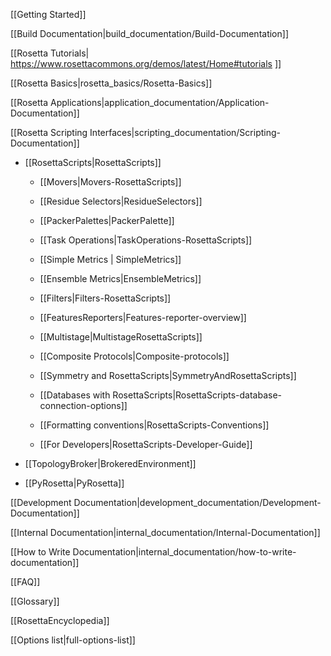 [[Getting Started]]

[[Build Documentation|build_documentation/Build-Documentation]]

[[Rosetta Tutorials| https://www.rosettacommons.org/demos/latest/Home#tutorials ]]

[[Rosetta Basics|rosetta_basics/Rosetta-Basics]]

[[Rosetta Applications|application_documentation/Application-Documentation]]

[[Rosetta Scripting Interfaces|scripting_documentation/Scripting-Documentation]]

* [[RosettaScripts|RosettaScripts]]

   * [[Movers|Movers-RosettaScripts]]

   * [[Residue Selectors|ResidueSelectors]]

   * [[PackerPalettes|PackerPalette]]

   * [[Task Operations|TaskOperations-RosettaScripts]]

   * [[Simple Metrics | SimpleMetrics]]

   * [[Ensemble Metrics|EnsembleMetrics]]

   * [[Filters|Filters-RosettaScripts]]

   * [[FeaturesReporters|Features-reporter-overview]]

   * [[Multistage|MultistageRosettaScripts]]

   * [[Composite Protocols|Composite-protocols]]

   * [[Symmetry and RosettaScripts|SymmetryAndRosettaScripts]]

   * [[Databases with RosettaScripts|RosettaScripts-database-connection-options]]

   * [[Formatting conventions|RosettaScripts-Conventions]]

   * [[For Developers|RosettaScripts-Developer-Guide]]

* [[TopologyBroker|BrokeredEnvironment]]

* [[PyRosetta|PyRosetta]]

[[Development Documentation|development_documentation/Development-Documentation]]

<!---BEGIN_INTERNAL-->
[[Internal Documentation|internal_documentation/Internal-Documentation]]

[[How to Write Documentation|internal_documentation/how-to-write-documentation]]
<!---END_INTERNAL-->

[[FAQ]]

[[Glossary]]

[[RosettaEncyclopedia]]

[[Options list|full-options-list]]
